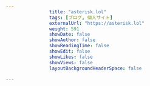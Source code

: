 ---
                title: "asterisk.lol"
                tags: [ブログ, 個人サイト]
                externalUrl: "https://asterisk.lol"
                weight: 591
                showDate: false
                showAuthor: false
                showReadingTime: false
                showEdit: false
                showLikes: false
                showViews: false
                layoutBackgroundHeaderSpace: false
                ---

